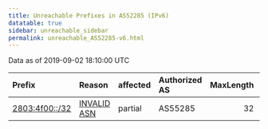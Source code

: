 ```yaml
---
title: Unreachable Prefixes in AS52285 (IPv6)
datatable: true
sidebar: unreachable_sidebar
permalink: unreachable_AS52285-v6.html
---
```


Data as of 2019-09-02 18:10:00 UTC


<div class="datatable-begin"></div>

| Prefix                                                 | Reason                                                                                                | affected   | Authorized AS   |   MaxLength | Anchor                                         |   unreachable /48s |
|:-------------------------------------------------------|:------------------------------------------------------------------------------------------------------|:-----------|:----------------|------------:|:-----------------------------------------------|-------------------:|
| [2803:4f00::/32](https://stat.ripe.net/2803:4f00::/32) | [INVALID ASN](https://rpki-validator.ripe.net/announcement-preview?asn=AS52285&prefix=2803:4f00::/32) | partial    | AS55285         |          32 | [LACNIC](unreachable_LACNIC_RPKI_Root-v6.html) |              65536 |

<div class="datatable-end"></div>